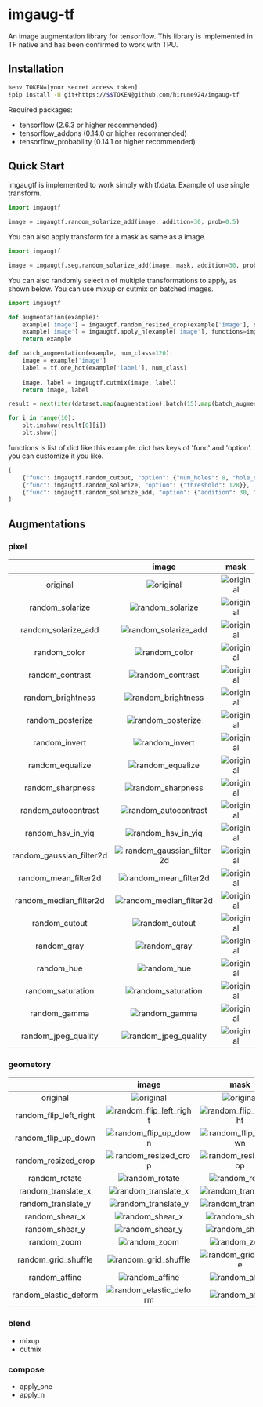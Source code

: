 # imgaug-tf

An image augmentation library for tensorflow. 
This library is implemented in TF native and has been confirmed to work with TPU.

## Installation
```bash
%env TOKEN=[your secret access token]
!pip install -U git+https://$$TOKEN@github.com/hirune924/imgaug-tf
```
Required packages:
- tensorflow (2.6.3 or higher recommended)
- tensorflow_addons (0.14.0 or higher recommended)
- tensorflow_probability (0.14.1 or higher recommended)

## Quick Start
imgaugtf is implemented to work simply with tf.data.
Example of use single transform.
```python
import imgaugtf

image = imgaugtf.random_solarize_add(image, addition=30, prob=0.5)
```
You can also apply transform for a mask as same as a image.
```python
import imgaugtf

image = imgaugtf.seg.random_solarize_add(image, mask, addition=30, prob=0.5)
```
You can also randomly select n of multiple transformations to apply, as shown below. You can use mixup or cutmix on batched images.
```python
import imgaugtf

def augmentation(example):
    example['image'] = imgaugtf.random_resized_crop(example['image'], size=[256, 256], prob=1.0)
    example['image'] = imgaugtf.apply_n(example['image'], functions=imgaugtf.OPERATORS, num_ops=2, prob=1.0)
    return example

def batch_augmentation(example, num_class=120):
    image = example['image']
    label = tf.one_hot(example['label'], num_class)
    
    image, label = imgaugtf.cutmix(image, label)
    return image, label

result = next(iter(dataset.map(augmentation).batch(15).map(batch_augmentation)))

for i in range(10):
    plt.imshow(result[0][i])
    plt.show()
```
functions is list of dict like this example. dict has keys of 'func' and 'option'. you can customize it you like.
```python
[
    {"func": imgaugtf.random_cutout, "option": {"num_holes": 8, "hole_size": 20, "replace": 0}},
    {"func": imgaugtf.random_solarize, "option": {"threshold": 128}},
    {"func": imgaugtf.random_solarize_add, "option": {"addition": 30, "threshold": 128}},
]
```

## Augmentations
### pixel
|  | image | mask |
| :---: | :---: | :---: |
| original | ![original](./images/deer_org.png) | ![original](./images/deer_mask_org.png) |
| random_solarize | ![random_solarize](./images/random_solarize.png) | ![original](./images/deer_mask_org.png) |
| random_solarize_add | ![random_solarize_add](./images/random_solarize_add.png) | ![original](./images/deer_mask_org.png) |
| random_color |![random_color](./images/random_color.png) | ![original](./images/deer_mask_org.png) |
| random_contrast |![random_contrast](./images/random_contrast.png) | ![original](./images/deer_mask_org.png) |
| random_brightness | ![random_brightness](./images/random_brightness.png)| ![original](./images/deer_mask_org.png) |
| random_posterize |![random_posterize](./images/random_posterize.png) | ![original](./images/deer_mask_org.png) |
| random_invert |![random_invert](./images/random_invert.png) |![original](./images/deer_mask_org.png)  |
| random_equalize | ![random_equalize](./images/random_equalize.png) | ![original](./images/deer_mask_org.png) |
| random_sharpness |![random_sharpness](./images/random_sharpness.png) | ![original](./images/deer_mask_org.png) |
| random_autocontrast | ![random_autocontrast](./images/random_autocontrast.png) | ![original](./images/deer_mask_org.png) |
| random_hsv_in_yiq |![random_hsv_in_yiq](./images/random_hsv_in_yiq.png) | ![original](./images/deer_mask_org.png) |
| random_gaussian_filter2d |![random_gaussian_filter2d](./images/random_gaussian_filter2d.png) | ![original](./images/deer_mask_org.png) |
| random_mean_filter2d | ![random_mean_filter2d](./images/random_mean_filter2d.png)| ![original](./images/deer_mask_org.png) |
| random_median_filter2d |![random_median_filter2d](./images/random_median_filter2d.png) | ![original](./images/deer_mask_org.png) |
| random_cutout | ![random_cutout](./images/random_cutout.png) | ![original](./images/deer_mask_org.png) |
| random_gray | ![random_gray](./images/random_gray.png) | ![original](./images/deer_mask_org.png) |
| random_hue | ![random_hue](./images/random_hue.png) | ![original](./images/deer_mask_org.png) |
| random_saturation | ![random_saturation](./images/random_saturation.png) | ![original](./images/deer_mask_org.png) |
| random_gamma | ![random_gamma](./images/random_gamma.png) | ![original](./images/deer_mask_org.png) |
| random_jpeg_quality | ![random_jpeg_quality](./images/random_jpeg_quality.png) | ![original](./images/deer_mask_org.png) |



### geometory
|  | image | mask |
| :---: | :---: | :---: |
| original | ![original](./images/deer_org.png) | ![original](./images/deer_mask_org.png) |
| random_flip_left_right | ![random_flip_left_right](./images/random_flip_left_right.png) | ![random_flip_left_right](./images/random_flip_left_right_mask.png) |
| random_flip_up_down | ![random_flip_up_down](./images/random_flip_up_down.png) | ![random_flip_up_down](./images/random_flip_up_down_mask.png) |
| random_resized_crop | ![random_resized_crop](./images/random_resized_crop.png) | ![random_resized_crop](./images/random_resized_crop_mask.png) |
| random_rotate | ![random_rotate](./images/random_rotate.png) | ![random_rotate](./images/random_rotate_mask.png) |
| random_translate_x | ![random_translate_x](./images/random_translate_x.png) | ![random_translate_x](./images/random_translate_x_mask.png) |
| random_translate_y | ![random_translate_y](./images/random_translate_y.png) | ![random_translate_y](./images/random_translate_y_mask.png) |
| random_shear_x | ![random_shear_x](./images/random_shear_x.png) | ![random_shear_x](./images/random_shear_x_mask.png) |
| random_shear_y | ![random_shear_y](./images/random_shear_y.png) | ![random_shear_y](./images/random_shear_y_mask.png) |
| random_zoom | ![random_zoom](./images/random_zoom.png) | ![random_zoom](./images/random_zoom_mask.png) |
| random_grid_shuffle | ![random_grid_shuffle](./images/random_grid_shuffle.png) | ![random_grid_shuffle](./images/random_grid_shuffle_mask.png) |
| random_affine | ![random_affine](./images/random_affine.png) | ![random_affine](./images/random_affine_mask.png) |
| random_elastic_deform | ![random_elastic_deform](./images/random_elastic_deform.png) | ![random_affine](./images/random_elastic_deform_mask.png) |


### blend
* mixup
* cutmix

### compose
* apply_one
* apply_n

